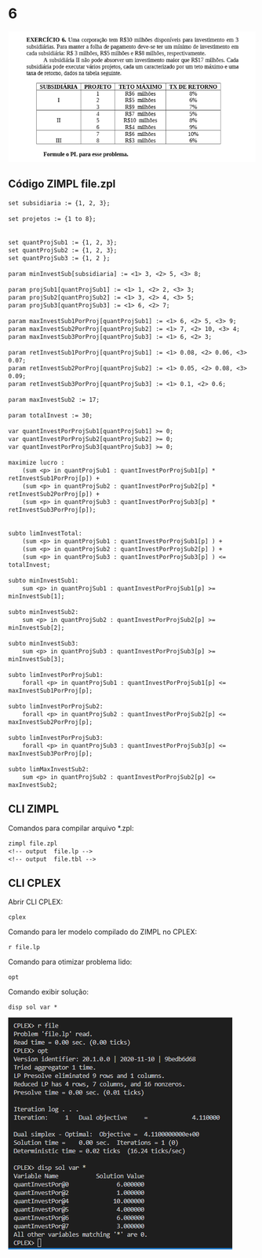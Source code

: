 # 6

![image](resources/ex.png)

## Código ZIMPL  file.zpl

    set subsidiaria := {1, 2, 3};

    set projetos := {1 to 8};


    set quantProjSub1 := {1, 2, 3};
    set quantProjSub2 := {1, 2, 3};
    set quantProjSub3 := {1, 2 };

    param minInvestSub[subsidiaria] := <1> 3, <2> 5, <3> 8;

    param projSub1[quantProjSub1] := <1> 1, <2> 2, <3> 3;
    param projSub2[quantProjSub2] := <1> 3, <2> 4, <3> 5;
    param projSub3[quantProjSub3] := <1> 6, <2> 7;

    param maxInvestSub1PorProj[quantProjSub1] := <1> 6, <2> 5, <3> 9;
    param maxInvestSub2PorProj[quantProjSub2] := <1> 7, <2> 10, <3> 4;
    param maxInvestSub3PorProj[quantProjSub3] := <1> 6, <2> 3;

    param retInvestSub1PorProj[quantProjSub1] := <1> 0.08, <2> 0.06, <3> 0.07;
    param retInvestSub2PorProj[quantProjSub2] := <1> 0.05, <2> 0.08, <3> 0.09;
    param retInvestSub3PorProj[quantProjSub3] := <1> 0.1, <2> 0.6;

    param maxInvestSub2 := 17;

    param totalInvest := 30;

    var quantInvestPorProjSub1[quantProjSub1] >= 0;
    var quantInvestPorProjSub2[quantProjSub2] >= 0;
    var quantInvestPorProjSub3[quantProjSub3] >= 0;

    maximize lucro : 
        (sum <p> in quantProjSub1 : quantInvestPorProjSub1[p] * retInvestSub1PorProj[p]) +
        (sum <p> in quantProjSub2 : quantInvestPorProjSub2[p] * retInvestSub2PorProj[p]) +
        (sum <p> in quantProjSub3 : quantInvestPorProjSub3[p] * retInvestSub3PorProj[p]);


    subto limInvestTotal:
        (sum <p> in quantProjSub1 : quantInvestPorProjSub1[p] ) +
        (sum <p> in quantProjSub2 : quantInvestPorProjSub2[p] ) +
        (sum <p> in quantProjSub3 : quantInvestPorProjSub3[p] ) <= totalInvest;

    subto minInvestSub1: 
        sum <p> in quantProjSub1 : quantInvestPorProjSub1[p] >= minInvestSub[1];
    
    subto minInvestSub2:
        sum <p> in quantProjSub2 : quantInvestPorProjSub2[p] >= minInvestSub[2];

    subto minInvestSub3:
        sum <p> in quantProjSub3 : quantInvestPorProjSub3[p] >= minInvestSub[3];

    subto limInvestPorProjSub1:
        forall <p> in quantProjSub1 : quantInvestPorProjSub1[p] <= maxInvestSub1PorProj[p];
    
    subto limInvestPorProjSub2:
        forall <p> in quantProjSub2 : quantInvestPorProjSub2[p] <= maxInvestSub2PorProj[p];

    subto limInvestPorProjSub3:
        forall <p> in quantProjSub3 : quantInvestPorProjSub3[p] <= maxInvestSub3PorProj[p];

    subto limMaxInvestSub2:
        sum <p> in quantProjSub2 : quantInvestPorProjSub2[p] <= maxInvestSub2;

## CLI ZIMPL

Comandos para compilar arquivo *.zpl:

    zimpl file.zpl
    <!-- output  file.lp -->
    <!-- output  file.tbl -->

## CLI CPLEX

Abrir CLI CPLEX:

    cplex

Comando para ler modelo compilado do ZIMPL no CPLEX:

    r file.lp

Comando para otimizar problema lido:

    opt

Comando exibir solução:

    disp sol var *

![image](resources/sol.png)
